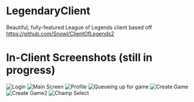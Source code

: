 LegendaryClient
===============

Beautiful, fully-featured League of Legends client based off https://github.com/Snowl/ClientOfLegends2

In-Client Screenshots (still in progress)
=====================

![Login](http://i.imgur.com/Gmc2aDn.jpg)
![Main Screen](http://i.imgur.com/LZbcf7L.png)
![Profile](http://i.imgur.com/atnWsMF.png)
![Queueing up for game](http://i.imgur.com/vOaZOPJ.png)
![Create Game](http://i.imgur.com/TesXwHw.png)
![Create Game2](http://i.imgur.com/F8a9cBE.png)
![Champ Select](http://i.imgur.com/1BIWUjV.png)
